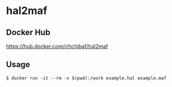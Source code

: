 # hal2maf

## Docker Hub
https://hub.docker.com/r/hchiba1/hal2maf

## Usage
```
$ docker run -it --rm -v $(pwd):/work example.hal example.maf
```
